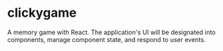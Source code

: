 # clickygame
 A memory game with React. The application's UI will be designated into components, manage component state, and respond to user events.
